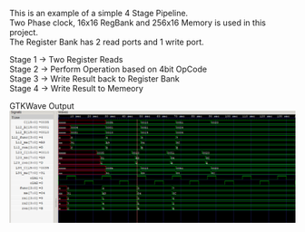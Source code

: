 This is an example of a simple 4 Stage Pipeline.  
Two Phase clock, 16x16 RegBank and 256x16 Memory is used in this project.  
The Register Bank has 2 read ports and 1 write port.  

Stage 1 -> Two Register Reads  
Stage 2 -> Perform Operation based on 4bit OpCode  
Stage 3 -> Write Result back to Register Bank  
Stage 4 -> Write Result to Memeory  

GTKWave Output
![FourStagePipelining](FourStagePipelining.png)
